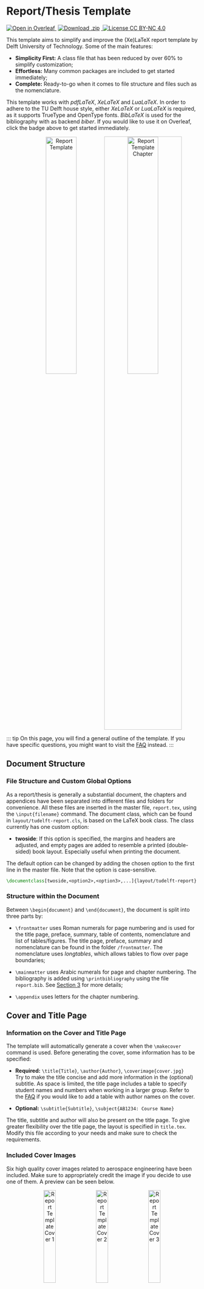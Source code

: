 # Report/Thesis Template

<p>
  <a href="https://www.overleaf.com/docs?snip_uri=https://github.com/dzwaneveld/TU-Delft-Unofficial-Report-Template/archive/master.zip&engine=xelatex" target="_blank" >
    <img alt="Open in Overleaf" src="/badges/open-in-overleaf.svg">
  </a>
  <a href="https://github.com/dzwaneveld/TU-Delft-Unofficial-Report-Template/archive/master.zip" >
    <img alt="Download .zip" src="/badges/download-zip.svg" hspace="4">
  </a>
  <a href="https://creativecommons.org/licenses/by-nc/4.0/" target="_blank">
    <img alt="License CC BY-NC 4.0" src="/badges/license.svg">
  </a>
</p>

This template aims to simplify and improve the (Xe)LaTeX report template by Delft University of Technology. Some of the main features:

* **Simplicity First:** A class file that has been reduced by over 60% to simplify customization;
* **Effortless:** Many common packages are included to get started immediately;
* **Complete:** Ready-to-go when it comes to file structure and files such as the nomenclature.

This template works with _pdfLaTeX_, _XeLaTeX_ and _LuaLaTeX_. In order to adhere to the TU Delft house style, either _XeLaTeX_ or _LuaLaTeX_ is required, as it supports TrueType and OpenType fonts. _BibLaTeX_ is used for the bibliography with as backend _biber_. If you would like to use it on Overleaf, click the badge above to get started immediately.

<p align="center">
  <img alt="Report Template" src="/images/report-template.jpg" width="40%" style='border:1px solid transparent'>
&nbsp;
  <img alt="Report Template Chapter" src="/images/report-template-chapter.jpg" width="40%" style='border:1px solid #c7c7c7'>
</p>

::: tip
On this page, you will find a general outline of the template. If you have specific questions, you might want to visit the [FAQ](/report/faq.html) instead.
:::

## Document Structure

### File Structure and Custom Global Options

As a report/thesis is generally a substantial document, the chapters and appendices have been separated into different files and folders for convenience. All these files are inserted in the master file, `report.tex`, using the `\input{filename}` command. The document class, which can be found in `layout/tudelft-report.cls`, is based on the LaTeX book class. The class currently has one custom option:

- **twoside**: If this option is specified, the margins and headers are adjusted, and empty pages are added to resemble a printed (double-sided) book layout. Especially useful when printing the document.

The default option can be changed by adding the chosen option to the first line in the master file. Note that the option is case-sensitive.

```latex
\documentclass[twoside,<option2>,<option3>,...]{layout/tudelft-report}
```

### Structure within the Document

Between `\begin{document}` and `\end{document}`, the document is split into three parts by:

- `\frontmatter` uses Roman numerals for page numbering and is used for the title page, preface, summary, table of contents, nomenclature and list of tables/figures. The title page, preface, summary and nomenclature can be found in the folder `/frontmatter`. The nomenclature uses *longtables*, which allows tables to flow over page boundaries;

- `\mainmatter` uses Arabic numerals for page and chapter numbering. The bibliography is added using `\printbibliography` using the file `report.bib`. See [Section 3](/report/#bibliography) for more details;

- `\appendix` uses letters for the chapter numbering.

## Cover and Title Page

### Information on the Cover and Title Page

The template will automatically generate a cover when the `\makecover` command is used. Before generating the cover, some information has to be specified:

- **Required:** `\title{Title}`, `\author{Author}`, `\coverimage{cover.jpg}`\
Try to make the title concise and add more information in the (optional) subtitle. As space is limited, the title page includes a table to specify student names and numbers when working in a larger group. Refer to the [FAQ](/report/faq.html#how-do-i-get-more-authors-on-the-cover-while-staying-organized) if you would like to add a table with author names on the cover.

- **Optional:** `\subtitle{Subtitle}`, `\subject{AB1234: Course Name}`

The title, subtitle and author will also be present on the title page. To give greater flexibility over the title page, the layout is specified in `title.tex`. Modify this file according to your needs and make sure to check the requirements.

### Included Cover Images

Six high quality cover images related to aerospace engineering have been included. Make sure to appropriately credit the image if you decide to use one of them. A preview can be seen below.

<p align="center">
  <img alt="Report Template Cover 1" src="/images/report-template-cover-1.jpg" width="25%">
&nbsp;
  <img alt="Report Template Cover 2" src="/images/report-template-cover-2.jpg" width="25%">
&nbsp;
  <img alt="Report Template Cover 3" src="/images/report-template-cover-3.jpg" width="25%">
</p>

<p align="center">
  <img alt="Report Template Cover 4" src="/images/report-template-cover-4.jpg" width="25%">
&nbsp;
  <img alt="Report Template Cover 5" src="/images/report-template-cover-5.jpg" width="25%">
&nbsp;
  <img alt="Report Template Cover 6" src="/images/report-template-cover-6.jpg" width="25%">
</p>

For the first three images, the title color `4884d6` is recommended. For fourth, the title color `fe860e` is recommended. For the final two, the title color `e3a01b` is recommended. A description with the attribution and license can be found below:

* `cover1.jpg`: Storm Cell Over the Southern Appalachian Mountains by NASA/Stu Broce under CC BY 2.0
* `cover2.jpg`: Canadarm 2 Robotic Arm Grapples SpaceX Dragon by NASA under CC BY-NC 2.0 // Modified
* `cover3.jpg`: City Lights of Africa, Europe, and the Middle East by NASA Earth Observatory under CC BY 2.0
* `cover4.jpg`: Royal Air Force Voyager Transport Tanker Aircraft by Ministry of Defense/Cpl Ashley Keates under OGL v1.0
* `cover5.jpg`: Aircraft Flying in the Sunset by Gerhard Gellinger
* `cover6.jpg`: F18 at Bodo Air Base Norway by Ministerio de Defensa España under CC BY-NC 2.0

## Bibliography

The bibliography is added with `\printbibliography` using the file `report.bib` and has been renamed to 'References' using the `title=References` option. If you would like to change the bibliography file, change the command `\addbibresource{report.bib}` in `report.tex` accordingly. Check out [the FAQ](/report/faq.html#how-do-i-change-the-bibliography-style) if you would like to change the bibliography style.

Some examples of common types of references are included. An example of a book entry can be found below. This entry can be cited using `\cite{anderson-introduction-to-flight}`. The command accepts multiple entries, separated by a comma (`\cite{<entry1>,<entry2>,...}`).

```
@book{anderson-introduction-to-flight,
    Author = {J.D. Anderson},
    Title = {Introduction to Flight},
    Publisher = {McGraw Hill Education},
    Year = {2016},
    Edition = {8th international ed.},
    Address = {New York, United States},
    Note = {}
}
```

Adding most entries will be relatively straightforward, however some uncommon types will inevitably appear at times. Refer to [Section 2.1.1](http://mirrors.ctan.org/macros/latex/contrib/biblatex/doc/biblatex.pdf#subsubsection.2.1.1) of the documentation of BibLaTeX to learn more about the various default types and the fields accepted per type.
